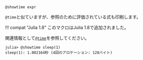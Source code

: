 ```
@showtime expr
```

`@time`と似ていますが、参照のために評価されている式も印刷します。

!!! compat "Julia 1.8"
    このマクロはJulia 1.8で追加されました。


関連情報として[`@time`](@ref)を参照してください。

```julia-repl
julia> @showtime sleep(1)
sleep(1): 1.002164秒 (4回のアロケーション: 128バイト)
```
